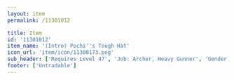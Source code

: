 ```yaml
---
layout: item
permalink: /11301012

title: Item
id: '11301012'
item_name: '(Intro) Pochi''s Tough Hat'
icon_url: 'item/icon/11300173.png'
sub_header: ['Requires Level 47', 'Job: Archer, Heavy Gunner', 'Gender: All']
footer: ['Untradable']
---
```

